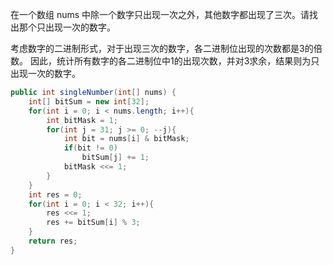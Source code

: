 在一个数组 nums 中除一个数字只出现一次之外，其他数字都出现了三次。请找出那个只出现一次的数字。


考虑数字的二进制形式，对于出现三次的数字，各二进制位出现的次数都是3的倍数。
因此，统计所有数字的各二进制位中1的出现次数，并对3求余，结果则为只出现一次的数字。

```Java
public int singleNumber(int[] nums) {
    int[] bitSum = new int[32];
    for(int i = 0; i < nums.length; i++){
        int bitMask = 1;
        for(int j = 31; j >= 0; --j){
            int bit = nums[i] & bitMask;
            if(bit != 0)
                bitSum[j] += 1;
            bitMask <<= 1;
        }
    }
    int res = 0;
    for(int i = 0; i < 32; i++){
        res <<= 1;
        res += bitSum[i] % 3;
    }
    return res;
}
```